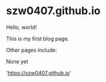 # szw0407.github.io

Hello, world!

This is my first blog page.

Other pages include:

None yet

'https://szw0407.github.io'
